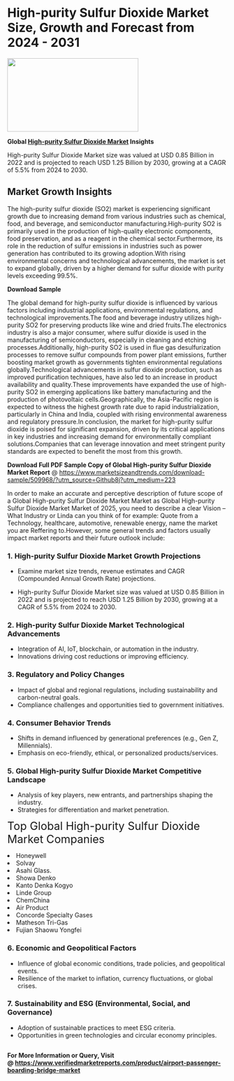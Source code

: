 <H1>High-purity Sulfur Dioxide Market Size, Growth and Forecast from 2024 - 2031</H1><img class="aligncenter size-medium wp-image-584254" src="https://thirdeyenews.in/wp-content/uploads/2024/09/Global-Market-Research-300x168.jpeg" alt="" width="300" height="168" /><p><strong>Global&nbsp;<a href="https://www.marketsizeandtrends.com/download-sample/509968/?utm_source=Github8j?utm_medium=223">High-purity Sulfur Dioxide Market</a> Insights</strong></p><p>High-purity Sulfur Dioxide Market size was valued at USD 0.85 Billion in 2022 and is projected to reach USD 1.25 Billion by 2030, growing at a CAGR of 5.5% from 2024 to 2030.</p><p><h2>Market Growth Insights</h2> <p>The high-purity sulfur dioxide (SO2) market is experiencing significant growth due to increasing demand from various industries such as chemical, food, and beverage, and semiconductor manufacturing.High-purity SO2 is primarily used in the production of high-quality electronic components, food preservation, and as a reagent in the chemical sector.Furthermore, its role in the reduction of sulfur emissions in industries such as power generation has contributed to its growing adoption.With rising environmental concerns and technological advancements, the market is set to expand globally, driven by a higher demand for sulfur dioxide with purity levels exceeding 99.5%.</p> <p><strong>Download Sample</strong></p> <p>The global demand for high-purity sulfur dioxide is influenced by various factors including industrial applications, environmental regulations, and technological improvements.The food and beverage industry utilizes high-purity SO2 for preserving products like wine and dried fruits.The electronics industry is also a major consumer, where sulfur dioxide is used in the manufacturing of semiconductors, especially in cleaning and etching processes.Additionally, high-purity SO2 is used in flue gas desulfurization processes to remove sulfur compounds from power plant emissions, further boosting market growth as governments tighten environmental regulations globally.Technological advancements in sulfur dioxide production, such as improved purification techniques, have also led to an increase in product availability and quality.These improvements have expanded the use of high-purity SO2 in emerging applications like battery manufacturing and the production of photovoltaic cells.Geographically, the Asia-Pacific region is expected to witness the highest growth rate due to rapid industrialization, particularly in China and India, coupled with rising environmental awareness and regulatory pressure.In conclusion, the market for high-purity sulfur dioxide is poised for significant expansion, driven by its critical applications in key industries and increasing demand for environmentally compliant solutions.Companies that can leverage innovation and meet stringent purity standards are expected to benefit the most from this growth.<p><span class=""><strong>Download Full PDF Sample Copy of Global High-purity Sulfur Dioxide Market Report</strong> @ <a href="https://www.marketsizeandtrends.com/download-sample/509968/?utm_source=Github8j?utm_medium=223" target="_blank">https://www.marketsizeandtrends.com/download-sample/509968/?utm_source=Github8j?utm_medium=223</a></span></p><p>In order to make an accurate and perceptive description of future scope of a Global&nbsp;High-purity Sulfur Dioxide Market Market as Global&nbsp;High-purity Sulfur Dioxide Market Market of 2025, you need to describe a clear Vision &ndash; What Industry or Linda can you think of for example: Quote from a Technology, healthcare, automotive, renewable energy, name the market you are Reffering to.However, some general trends and factors usually impact market reports and their future outlook include:</p><h3>1.&nbsp;<strong>High-purity Sulfur Dioxide Market Growth Projections</strong></h3><ul><li>Examine market size trends, revenue estimates and CAGR (Compounded Annual Growth Rate) projections.</li><li><p>High-purity Sulfur Dioxide Market size was valued at USD 0.85 Billion in 2022 and is projected to reach USD 1.25 Billion by 2030, growing at a CAGR of 5.5% from 2024 to 2030.</p></li></ul><h3>2.&nbsp;<strong>High-purity Sulfur Dioxide Market Technological Advancements</strong></h3><ul><li>Integration of AI, IoT, blockchain, or automation in the industry.</li><li>Innovations driving cost reductions or improving efficiency.</li></ul><h3>3.&nbsp;<strong>Regulatory and Policy Changes</strong></h3><ul><li>Impact of global and regional regulations, including sustainability and carbon-neutral goals.</li><li>Compliance challenges and opportunities tied to government initiatives.</li></ul><h3>4.&nbsp;<strong>Consumer Behavior Trends</strong></h3><ul><li>Shifts in demand influenced by generational preferences (e.g., Gen Z, Millennials).</li><li>Emphasis on eco-friendly, ethical, or personalized products/services.</li></ul><h3>5.&nbsp;<strong>Global High-purity Sulfur Dioxide Market Competitive Landscape</strong></h3><ul><li>Analysis of key players, new entrants, and partnerships shaping the industry.</li><li>Strategies for differentiation and market penetration.</li></ul><p data-pm-slice="1 1 []"><span style="color: inherit; font-family: inherit; font-size: 25px;">Top Global High-purity Sulfur Dioxide Market Companies</span></p><div class="" data-test-id=""><p><li>Honeywell</li><li> Solvay</li><li> Asahi Glass.</li><li> Showa Denko</li><li> Kanto Denka Kogyo</li><li> Linde Group</li><li> ChemChina</li><li> Air Product</li><li> Concorde Specialty Gases</li><li> Matheson Tri-Gas</li><li> Fujian Shaowu Yongfei</li></p></div><h3>6.&nbsp;<strong>Economic and Geopolitical Factors</strong></h3><ul><li>Influence of global economic conditions, trade policies, and geopolitical events.</li><li>Resilience of the market to inflation, currency fluctuations, or global crises.</li></ul><h3>7.&nbsp;<strong>Sustainability and ESG (Environmental, Social, and Governance)</strong></h3><ul><li>Adoption of sustainable practices to meet ESG criteria.</li><li>Opportunities in green technologies and circular economy principles.</li></ul><h2><strong style="font-size: 14px;">For More Information or Query, Visit @&nbsp;</strong><a style="background-color: #ffffff; font-size: 14px;" href="https://www.marketsizeandtrends.com/report/high-purity-sulfur-dioxide-market/" target="_blank">https://www.verifiedmarketreports.com/product/airport-passenger-boarding-bridge-market</a></h2>